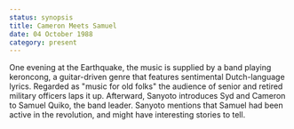 ```yaml
---
status: synopsis
title: Cameron Meets Samuel
date: 04 October 1988 
category: present
---
```

One evening at the Earthquake, the music is supplied by a band playing keroncong, a
guitar-driven genre that features sentimental Dutch-language lyrics.
Regarded as "music for old folks" the audience of senior and retired
military officers laps it up. Afterward, Sanyoto introduces Syd and
Cameron to Samuel Quiko, the band leader. Sanyoto mentions that Samuel
had been active in the revolution, and might have interesting stories to
tell.